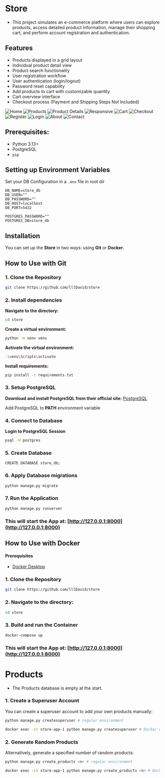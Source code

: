 # Store

- This project simulates an e-commerce platform where users can explore products, access detailed product information, manage their shopping cart, and perform account registration and authentication.

## Features
- Products displayed in a grid layout
- Individual product detail view
- Product search functionality
- User registration workflow
- User authentication (login/logout)
- Password reset capability
- Add products to cart with customizable quantity
- Cart overview interface
- Checkout process (Payment and Shipping Steps Not Included)

![Home](images/home.png)
![Products](images/products-grid.png)
![Product Details](images/product-details.png)
![Responsive](images/responsive.png)
![Cart](images/cart.png)
![Checkout](images/checkout.png)
![Register](images/register.png)
![Login](images/login.png)
![About](images/about.png)
![Contact](images/contact.png)

## Prerequisites:
- Python 3.13+
- PostgreSQL
- `pip`

## Setting up Environment Variables
Set your DB Configuration in a `.env` file in root dir

```env
DB_NAME=store_db
DB_USER=""
DB_PASSWORD=""
DB_HOST=localhost
DB_PORT=5432

POSTGRES_PASSWORD=""
POSTGRES_DB=store_db
```
## Installation
You can set up the **Store** in two ways: using **Git** or **Docker**.

## How to Use with Git

### 1. Clone the Repository
```bash
git clone https://github.com/lllDavid/store
```

### 2. Install dependencies
**Navigate to the directory:**
```bash
cd store
```

**Create a virtual environment:**
```bash
python -m venv venv
```


**Activate the virtual environment:**
```bash
.\venv\Scripts\activate
```


**Install requirements:**
```bash
pip install -r requirements.txt
```

### 3. Setup PostgreSQL
**Download and install PostgreSQL from their official site:** [PostgreSQL](https://www.postgresql.org/download/)

Add PostgreSQL to **PATH** environment variable

### 4. Connect to Database

**Login to PostgreSQL Session**
```bash
psql -U postgres
```
### 5. Create Database 
```text
CREATE DATABASE store_db;
```

### 6. Apply Database migrations
```bash
python manage.py migrate
```
### 7. Run the Application
```bash
python manage.py runserver

```
### This will start the App at: [http://127.0.0.1:8000](http://127.0.0.1:8000)

## How to Use with Docker

#### Prerequisites
- [Docker Desktop](https://www.docker.com/products/docker-desktop/)

### 1. Clone the Repository

```bash
git clone https://github.com/lllDavid/store
```
### 2. **Navigate to the directory:**
```bash
cd store
```
### 3. Build and run the Container

```bash
docker-compose up 
```
### This will start the App at: [http://127.0.0.1:8000](http://127.0.0.1:8000)

# Products
- The Products database is empty at the start.

### 1. Create a Superuser Account
You can create a superuser account to add your own products manually:
```bash
python manage.py createsuperuser # regular environment
```
```bash
docker exec -it store-app-1 python manage.py createsuperuser # Docker environment
```
### 2. Generate Random Products
Alternatively, generate a specified number of random products:
```bash
python manage.py create_products <n> # regular environment
```
```bash
docker exec -it store-app-1 python manage.py create_products <n> # Docker environment
```
